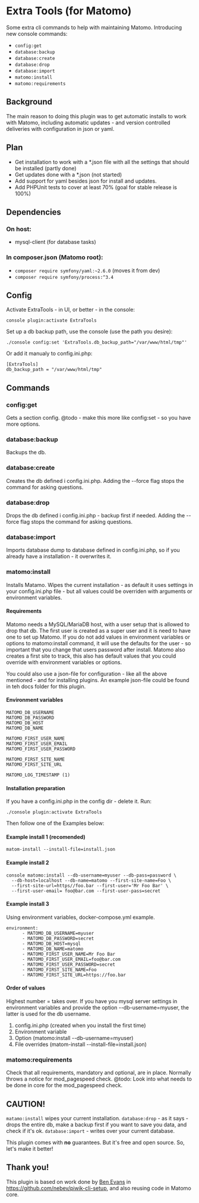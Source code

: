 # Extra Tools (for Matomo)

Some extra cli commands to help with maintaining Matomo. 
Introducing new console commands:

* `config:get`
* `database:backup`
* `database:create`
* `database:drop`
* `database:import`
* `matomo:install`
* `matomo:requirements`

## Background

The main reason to doing this plugin was to get automatic installs to work with Matomo, including automatic updates -  and version controlled deliveries with configuration in json or yaml. 

## Plan

* Get installation to work with a *.json file with all the settings that should be installed (partly done)
* Get updates done with a *.json (not started)
* Add support for yaml besides json for install and updates.
* Add PHPUnit tests to cover at least 70% (goal for stable release is 100%)

## Dependencies

### On host:
* mysql-client (for database tasks)

### In composer.json (Matomo root):

* `composer require symfony/yaml:~2.6.0` (moves it from dev)
* `composer require symfony/process:^3.4`

## Config
Activate ExtraTools - in UI, or better - in the console:
``` 
console plugin:activate ExtraTools
```

Set up a db backup path, use the console (use the path you desire):
```
./console config:set 'ExtraTools.db_backup_path="/var/www/html/tmp"'
```
Or add it manualy to config.ini.php:
```
[ExtraTools]
db_backup_path = "/var/www/html/tmp"

```


## Commands

### config:get
Gets a section config.
@todo - make this more like config:set - so you have more options.

### database:backup
Backups the db. 

### database:create
Creates the db defined i config.ini.php.
Adding the --force flag stops the command for asking questions.

### database:drop
Drops the db defined i config.ini.php - backup first if needed.
Adding the --force flag stops the command for asking questions.

### database:import
Imports database dump to database defined in config.ini.php, so if
you already have a installation - it overwrites it.

### matomo:install
Installs Matamo. Wipes the current installation - as default it uses settings in 
your config.ini.php file - but all values could be overriden with arguments or
environment variables.

#### Requirements

Matomo needs a MySQL/MariaDB host, with a user setup that is allowed to drop 
that db.
The first user is created as a super user and it is need to have one to 
set up Matomo. If you do not add values in environment variables or options to 
matomo:install command, it will use the defaults for the user - so important 
that you change that users password after install.
Matomo also creates a first site to track, this also has default values that
you could override with environment variables or options.

You could also use a json-file for configuration - like all the above 
mentioned - and for installing plugins. An example json-file could be found in 
teh docs folder for this plugin.

#### Environment variables
```
MATOMO_DB_USERNAME
MATOMO_DB_PASSWORD
MATOMO_DB_HOST
MATOMO_DB_NAME

MATOMO_FIRST_USER_NAME
MATOMO_FIRST_USER_EMAIL
MATOMO_FIRST_USER_PASSWORD

MATOMO_FIRST_SITE_NAME
MATOMO_FIRST_SITE_URL

MATOMO_LOG_TIMESTAMP (1)
```


#### Installation preparation
If you have a config.ini.php in the config dir - delete it.
Run:
```
./console plugin:activate ExtraTools

```

Then follow one of the Examples below:


#### Example install 1 (recomended)
``` 
matom-install --install-file=install.json
```

#### Example install 2
```
console matomo:install --db-username=myuser --db-pass=password \
  --db-host=localhost --db-name=matomo --first-site-name=Foo \
  --first-site-url=https//foo.bar --first-user='Mr Foo Bar' \
  --first-user-email= foo@bar.com --first-user-pass=secret
```
#### Example install 3
Using environment variables, docker-compose.yml example.
```
environment:
      - MATOMO_DB_USERNAME=myuser
      - MATOMO_DB_PASSWORD=secret
      - MATOMO_DB_HOST=mysql
      - MATOMO_DB_NAME=matomo
      - MATOMO_FIRST_USER_NAME=Mr Foo Bar
      - MATOMO_FIRST_USER_EMAIL=foo@bar.com
      - MATOMO_FIRST_USER_PASSWORD=secret
      - MATOMO_FIRST_SITE_NAME=Foo
      - MATOMO_FIRST_SITE_URL=https://foo.bar
```

#### Order of values
Highest number = takes over. If you have you mysql server settings in environment 
variables and provide the option --db-username=myuser, the latter is used for the
db username.

1) config.ini.php (created when you install the first time)
2) Environment variable
3) Option (matomo:install --db-username=myuser)
4) File overrides (matom-install --install-file=install.json)

### matomo:requirements
Check that all requirements, mandatory and optional, are in place.
Normally throws a notice for mod_pagespeed check.
@todo: Look into what needs to be done in core for the mod_pagespeed check.

## CAUTION!
`matamo:install` wipes your current installation.
`database:drop` - as it says - drops the entire db, make a backup first if you 
want to save you data, and check if it's ok.
`database:import` - writes over your current database.

This plugin comes with **no** guarantees. But it's free and open source. 
So, let's make it better!

## Thank you!
This plugin is based on work done by [Ben Evans](https://github.com/nebev) in 
https://github.com/nebev/piwik-cli-setup, and also reusing code in Matomo
core.


